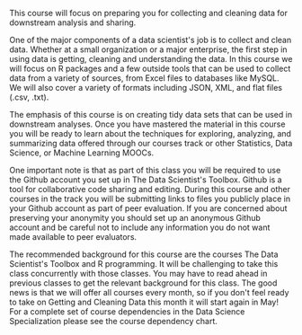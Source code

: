 This course will focus on preparing you for collecting and cleaning data for downstream analysis and sharing. 

One of the major components of a data scientist's job is to collect and clean data. Whether at a small organization or a major enterprise, the first step in using data is getting, cleaning and understanding the data. In this course we will focus on R packages and a few outside tools that can be used to collect data from a variety of sources, from Excel files to databases like MySQL. We will also cover a variety of formats including JSON, XML, and flat files (.csv, .txt). 

The emphasis of this course is on creating tidy data sets that can be used in downstream analyses. Once you have mastered the material in this course you will be ready to learn about the techniques for exploring, analyzing, and summarizing data offered through our courses track or other Statistics, Data Science, or Machine Learning MOOCs. 

One important note is that as part of this class you will be required to use the Github account you set up in The Data Scientist's Toolbox. Github is a tool for collaborative code sharing and editing. During this course and other courses in the track you will be submitting links to files you publicly place in your Github account as part of peer evaluation. If you are concerned about preserving your anonymity you should set up an anonymous Github account and be careful not to include any information you do not want made available to peer evaluators.

The recommended background for this course are the courses The Data Scientist's Toolbox and R programming. It will be challenging to take this class concurrently with those classes. You may have to read ahead in previous classes to get the relevant background for this class. The good news is that we will offer all courses every month, so if you don't feel ready to take on Getting and Cleaning Data this month it will start again in May! For a complete set of course dependencies in the Data Science Specialization please see the course dependency chart.